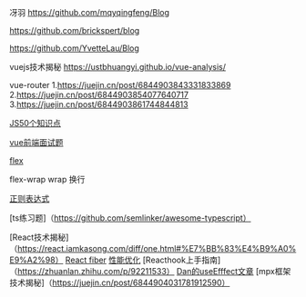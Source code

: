 冴羽  https://github.com/mqyqingfeng/Blog

https://github.com/brickspert/blog

https://github.com/YvetteLau/Blog

vuejs技术揭秘 https://ustbhuangyi.github.io/vue-analysis/

vue-router 
1.https://juejin.cn/post/6844903843331833869
2.https://juejin.cn/post/6844903854077640717
3.https://juejin.cn/post/6844903861744844813

[JS50个知识点](https://juejin.cn/post/7022795467821940773)

[vue前端面试题](https://vue3js.cn/interview/vue/spa.html)

[flex](https://www.ruanyifeng.com/blog/2015/07/flex-grammar.html)

flex-wrap wrap 换行

[正则表达式](https://juejin.cn/post/6844903845227659271)

[ts练习题]（https://github.com/semlinker/awesome-typescript）

[React技术揭秘]（https://react.iamkasong.com/diff/one.html#%E7%BB%83%E4%B9%A0%E9%A2%98）
[React fiber](https://juejin.cn/post/6844904202267787277#heading-25)
[性能优化](https://mp.weixin.qq.com/s/xPlYHBR5GLMlg5zab4dWVA)
[Reacthook上手指南]（https://zhuanlan.zhihu.com/p/92211533）
[Dan的useEfffect文章](https://overreacted.io/zh-hans/a-complete-guide-to-useeffect/)
[mpx框架技术揭秘]（https://juejin.cn/post/6844904031781912590）
